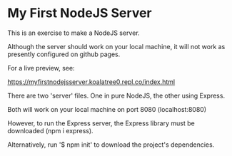# My First NodeJS Server

This is an exercise to make a NodeJS server.

Although the server should work on your local machine, it will not work as presently configured on github pages.

For a live preview, see:

https://myfirstnodejsserver.koalatree0.repl.co/index.html

There are two 'server' files. One in pure NodeJS, the other using Express. 

Both will work on your local machine on port 8080 (localhost:8080)

However, to run the Express server, the Express library must be downloaded (npm i express).

Alternatively, run '$ npm init' to download the project's dependencies.